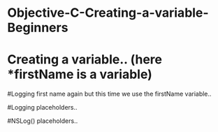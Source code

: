# Objective-C-Creating-a-variable-Beginners


# Creating a variable.. (here *firstName is a variable)


#Logging first name again but this time we use the firstName variable..


#Logging placeholders..


#NSLog() placeholders..


